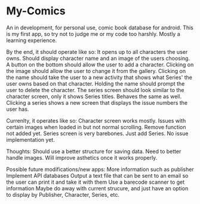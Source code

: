 # My-Comics
An in development, for personal use, comic book database for android. 
This is my first app, so try not to judge me or my code too harshly.  Mostly a learning experience.

By the end, it should operate like so:
It opens up to all characters the user owns.  Should display character name and an image of the users choosing.  A button on the bottom should allow the user to add a character. Clicking on the image should allow the user to change it from the gallery.  Clicking on the name should take the user to a new activity that shows what Series' the user owns based on that character.  Holding the name should prompt the user to delete the character.
The series screen should look similar to the character screen, only it shows Series titles.  Behaves the same as well.  Clicking a series shows a new screen that displays the issue numbers the user has.

Currenlty, it operates like so:
Character screen works mostly.  Issues with certain images when loaded in but not normal scrolling.  Remove function not added yet.  Series screen is very barebones.  Just add Series.  No issue implementation yet.

Thoughts:
Should use a better structure for saving data.
Need to better handle images.
Will improve asthetics once it works properly.

Possible future modifications/new apps:
More information such as publisher
Implement API databases
Output a text file that can be sent to an email so the user can print it and take it with them
Use a barecode scanner to get information
Maybe do away with current strucure, and just have an option to display by Publisher, Character, Series, etc.
